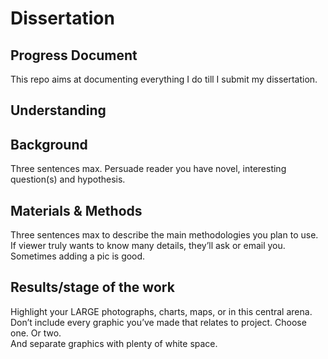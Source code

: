 # Dissertation
## Progress Document
This repo aims at documenting everything I do till I submit my dissertation.

## Understanding

## Background
Three sentences max. Persuade reader you have novel, interesting question(s) and hypothesis.

## Materials & Methods
Three sentences max to describe the main methodologies you plan to use.
If viewer truly wants to know many details, they’ll ask or email you.
Sometimes adding a pic is good.

## Results/stage of the work
Highlight your LARGE photographs, charts, maps, or in this central arena.\
Don’t include every graphic you’ve made that relates to project. Choose one. Or two.\
And separate graphics with plenty of white space.
